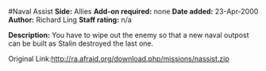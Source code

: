 #Naval Assist
**Side:** Allies
**Add-on required:** none
**Date added:** 23-Apr-2000
**Author:** Richard Ling
**Staff rating:** n/a

**Description:** You have to wipe out the enemy so that a new naval outpost can be built as Stalin destroyed the last one.

Original Link:http://ra.afraid.org/download.php/missions/nassist.zip
